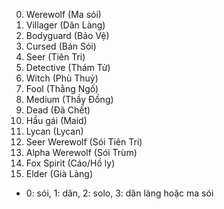 0. Werewolf (Ma sói)
1. Villager (Dân Làng)
2. Bodyguard (Bảo Vệ)
3. Cursed (Bán Sói)
4. Seer (Tiên Tri)
5. Detective (Thám Tử)
6. Witch (Phù Thuỷ)
7. Fool (Thằng Ngố)
8. Medium (Thầy Đồng)
9. Dead (Đã Chết)
10. Hầu gái (Maid)
11. Lycan (Lycan)
12. Seer Werewolf (Sói Tiên Tri)
13. Alpha Werewolf (Sói Trùm)
14. Fox Spirit (Cáo/Hồ ly)
15. Elder (Già Làng)

- 0: sói, 1: dân, 2: solo, 3: dân làng hoặc ma sói

